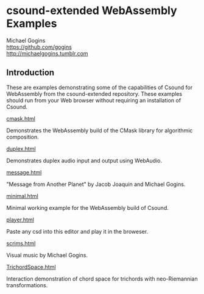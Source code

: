 # csound-extended WebAssembly Examples

Michael Gogins<br>
https://github.com/gogins<br>
http://michaelgogins.tumblr.com

## Introduction

These are examples demonstrating some of the capabilities of Csound for 
WebAssembly from the csound-extended repository. These examples should run 
from your Web browser without requiring an installation of Csound.

[cmask.html](https://gogins.github.io/csound-examples/cmask.html)

Demonstrates the WebAssembly build of the CMask library for algorithmic composition.

[duplex.html](https://gogins.github.io/csound-examples/duplex.html)

Demonstrates duplex audio input and output using WebAudio.

[message.html](https://gogins.github.io/csound-examples/message.html)

"Message from Another Planet" by Jacob Joaquin and Michael Gogins.

[minimal.html](https://gogins.github.io/csound-examples/minimal.html)

Minimal working example for the WebAssembly build of Csound.

[player.html](https://gogins.github.io/csound-examples/player.html)

Paste any csd into this editor and play it in the broweser.

[scrims.html](https://gogins.github.io/csound-examples/scrims.html)

Visual music by Michael Gogins.

[TrichordSpace.html](https://gogins.github.io/csound-examples/TrichordSpace.html)

Interaction demonstration of chord space for trichords with neo-Riemannian transformations.